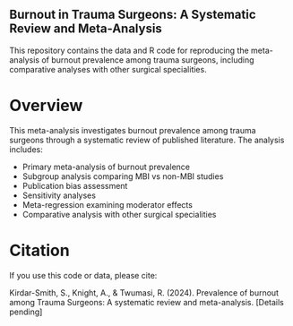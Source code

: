 ## Burnout in Trauma Surgeons: A Systematic Review and Meta-Analysis

This repository contains the data and R code for reproducing the meta-analysis of burnout prevalence among trauma surgeons, including comparative analyses with other surgical specialities.

# Overview

This meta-analysis investigates burnout prevalence among trauma surgeons through a systematic review of published literature. The analysis includes:

* Primary meta-analysis of burnout prevalence 
* Subgroup analysis comparing MBI vs non-MBI studies
* Publication bias assessment
* Sensitivity analyses
* Meta-regression examining moderator effects
* Comparative analysis with other surgical specialities

# Citation
If you use this code or data, please cite:

Kirdar-Smith, S., Knight, A., & Twumasi, R. (2024). Prevalence of burnout among Trauma 
Surgeons: A systematic review and meta-analysis. [Details pending]
